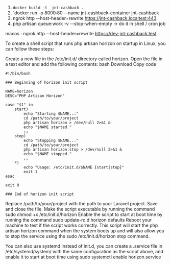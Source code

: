 

1. `docker build -t  jnt-cashback .`
2.  `docker run -p 8000:80 --name jnt-cashback-container jnt-cashback
3.  ngrok http --host-header=rewrite https://jnt-cashback.localtest:443
4. php artisan queue:work -v --stop-when-empty -> do it in shell / cron job 

macos : ngrok http --host-header=rewrite https://dev-jnt-cashback.test  

To create a shell script that runs php artisan horizon on startup in Linux, you can follow these steps:

Create a new file in the /etc/init.d/ directory called horizon.
Open the file in a text editor and add the following contents:
bash
Download
Copy code
```
#!/bin/bash

### Beginning of horizon init script

NAME=horizon
DESC="PHP Artisan Horizon"

case "$1" in
    start)
        echo "Starting $NAME..."
        cd /path/to/your/project
        php artisan horizon > /dev/null 2>&1 &
        echo "$NAME started."
        ;;
    stop)
        echo "Stopping $NAME..."
        cd /path/to/your/project
        php artisan horizon:stop > /dev/null 2>&1 &
        echo "$NAME stopped."
        ;;
    *)
        echo "Usage: /etc/init.d/$NAME {start|stop}"
        exit 1
esac

exit 0

### End of horizon init script
```
Replace /path/to/your/project with the path to your Laravel project.
Save and close the file.
Make the script executable by running the command sudo chmod +x /etc/init.d/horizon
Enable the script to start at boot time by running the command sudo update-rc.d horizon defaults
Reboot your machine to test if the script works correctly.
This script will start the php artisan horizon command when the system boots up and will also allow you to stop the service using the sudo /etc/init.d/horizon stop command.

You can also use systemd instead of init.d, you can create a .service file in /etc/systemd/system/ with the same configuration as the script above, and enable it to start at boot time using sudo systemctl enable horizon.service
